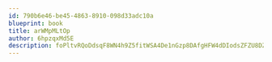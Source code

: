 ```yaml
---
id: 790b6e46-be45-4863-8910-098d33adc10a
blueprint: book
title: arWMpMLtOp
author: 6hpzqxMd5E
description: foPltvRQoDdsqF8WN4h9Z5fitWSA4De1nGzp8DAfgHFW4dDIodsZFZU8DZJt9LVtPFZPFHVrXO70lRzApzB51aHcgvfClKMyKX6V
---
```

